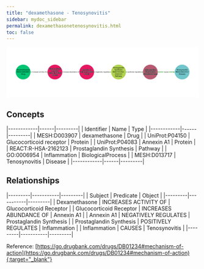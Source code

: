 ```yaml
---
title: "dexamethasone - Tenosynovitis"
sidebar: mydoc_sidebar
permalink: dexamethasonetenosynovitis.html
toc: false 
---
```


![Path Visualization](/images/dexamethasonetenosynovitis.png)

## Concepts

|------------|------|---------|
| Identifier | Name | Type    |
|------------|------|---------|
| MESH:D003907 | dexamethasone | Drug |
| UniProt:P04150 | Glucocorticoid receptor | Protein |
| UniProt:P04083 | Annexin A1 | Protein |
| REACT:R-HSA-2162123 | Prostaglandin Synthesis | Pathway |
| GO:0006954 | Inflammation | BiologicalProcess |
| MESH:D013717 | Tenosynovitis | Disease |
|------------|------|---------|

## Relationships

|---------|-----------|---------|
| Subject | Predicate | Object  |
|---------|-----------|---------|
| Dexamethasone | INCREASES ACTIVITY OF | Glucocorticoid Receptor |
| Glucocorticoid Receptor | INCREASES ABUNDANCE OF | Annexin A1 |
| Annexin A1 | NEGATIVELY REGULATES | Prostaglandin Synthesis |
| Prostaglandin Synthesis | POSITIVELY REGULATES | Inflammation |
| Inflammation | CAUSES | Tenosynovitis |
|---------|-----------|---------|

Reference: [https://go.drugbank.com/drugs/DB01234#mechanism-of-action](https://go.drugbank.com/drugs/DB01234#mechanism-of-action){:target="_blank"}